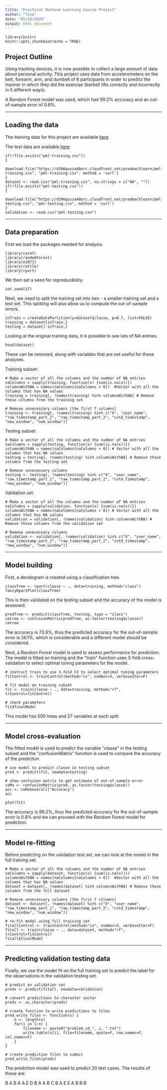 ```yaml
---
title: "Practical Machine Learning Course Project"
author: "Tina"
date: "05/10/2020"
output: html_document
---
```


```{r setup, include=FALSE}
library(knitr)
knitr::opts_chunk$set(echo = TRUE)
```

## Project Outline  

Using tracking devices, it is now possible to collect a large amount of data about personal activity. This project uses data from accelerometers on the belt, forearm, arm, and dumbell of 6 participants in order to predict the manner in which they did the exercise (barbell lifts correctly and incorrectly in 5 different ways).

A Random Forest model was used, which had 99.2% accuracy and an out-of-sample error of 0.8%.

***

## Loading the data

The training data for this project are available [here](https://d396qusza40orc.cloudfront.net/predmachlearn/pml-training.csv) 

The test data are available [here](https://d396qusza40orc.cloudfront.net/predmachlearn/pml-testing.csv) 

```{r, echo = TRUE}
if(!file.exists("pml-training.csv"))
{
  download.file("https://d396qusza40orc.cloudfront.net/predmachlearn/pml-training.csv", "pml-training.csv", method = 'curl')
}
dataset <- read.csv("pml-training.csv", na.strings = c("NA", ""))
if(!file.exists("pml-testing.csv"))
{
  download.file("https://d396qusza40orc.cloudfront.net/predmachlearn/pml-testing.csv", "pml-testing.csv", method = 'curl')
}
validation <- read.csv("pml-testing.csv")
```

***

## Data preparation 

First we load the packages needed for analysis.

```{r, echo = TRUE, message = FALSE, warning = FALSE}
library(caret)
library(randomForest)
library(e1071)
library(rattle)
library(rpart)
```

We then set a seed for reproducibility:

```{r, echo = TRUE}
set.seed(17)
```

Next, we need to split the training set into two - a smaller training set and a test set. This splitting will also allow us to compute the out-of-sample errors.

```{r, echo = TRUE}
inTrain = createDataPartition(y=dataset$classe, p=0.7, list=FALSE)
training = dataset[inTrain,]
testing = dataset[-inTrain,]
```

Looking at the original training data, it is possible to see lots of NA entries. 

```{r, echo = TRUE, results = "hide"}
head(dataset)
```

These can be removed, along with variables that are not useful for these analyses.

Training subset:
```{r, echo = TRUE}
# Make a vector of all the columns and the number of NA entries
naColumns = sapply(training, function(x) {sum(is.na(x))}) 
columnsWithNA = names(naColumns[naColumns > 0])  #Vector with all the columns that has NA values
training = training[, !names(training) %in% columnsWithNA] # Remove those columns from the training set

# Remove unnecessary columns (the first 7 columns)
training <- training[, !names(training) %in% c("X", "user_name", "raw_timestamp_part_1", "raw_timestamp_part_2", "cvtd_timestamp", "new_window", "num_window")]
```

Testing subset:

```{r, echo = TRUE}
# Make a vector of all the columns and the number of NA entries
naColumns = sapply(testing, function(x) {sum(is.na(x))}) 
columnsWithNA = names(naColumns[naColumns > 0]) # Vector with all the columns that has NA values
testing = testing[, !names(testing) %in% columnsWithNA] # Remove those columns from the testing set

# Remove unnecessary columns
testing <- testing[, !names(testing) %in% c("X", "user_name", "raw_timestamp_part_1", "raw_timestamp_part_2", "cvtd_timestamp", "new_window", "num_window")]
```

Validation set:

```{r, echo = TRUE}
# Make a vector of all the columns and the number of NA entries
naColumns = sapply(validation, function(x) {sum(is.na(x))}) 
columnsWithNA = names(naColumns[naColumns > 0]) # Vector with all the columns that has NA values
validation = validation[, !names(validation) %in% columnsWithNA] # Remove those columns from the validation set

# Remove unnecessary columns 
validation <- validation[, !names(validation) %in% c("X", "user_name", "raw_timestamp_part_1", "raw_timestamp_part_2", "cvtd_timestamp", "new_window", "num_window")]
```

***

## Model building

First, a dendogram is created using a classification tree.

```{r, echo = TRUE}
classTree <- rpart(classe ~ ., data=training, method="class")
fancyRpartPlot(classTree)
```

This is then validated on the testing subset and the accuracy of the model is assessed.

```{r, echo = TRUE}
predTree <- predict(classTree, testing, type = "class")
cmtree <- confusionMatrix(predTree, as.factor(testing$classe))
cmtree
```
The accuracy is 73.9%, thus the predicted accuracy for the out-of-sample error is 26.1%, which is considerable and a different model should be considered.

Next, a Random Forest model is used to assess performance for prediction. The model is fitted on training and the "train" function uses 3-fold cross-validation to select optimal tuning parameters for the model.

``` {r, echo = TRUE}
# instruct train to use 3-fold CV to select optimal tuning parameters
fitControl <- trainControl(method="cv", number=3, verboseIter=F)

# fit model on training subset
fit <- train(classe ~ ., data=training, method="rf", trControl=fitControl)

# check parameters
fit$finalModel
```

This model has 500 trees and 27 variables at each split.

***

## Model cross-evaluation

The fitted model is used to predict the variable "classe" in the testing subset and the "confusionMatrix" function is used to compare the accuracy of the prediction.

``` {r, echo = TRUE}
# use model to predict classe in testing subset
pred <- predict(fit, newdata=testing)

# show confusion matrix to get estimate of out-of-sample error
coMa <- confusionMatrix(pred, as.factor(testing$classe))
acc <- coMa$overall["Accuracy"]
acc
```

```{r, echo = TRUE}
plot(fit)
```

The accuracy is 99.2%, thus the predicted accuracy for the out-of-sample error is 0.8% and we can proceed with the Random Forest model for prediction.

***

## Model re-fitting

Before predicting on the validation test set, we can look at the model in the full training set.

``` {r, echo = TRUE}
# Make a vector of all the columns and the number of NA entries
naColumns = sapply(dataset, function(x) {sum(is.na(x))}) 
columnsWithNA = names(naColumns[naColumns > 0])  #Vector with all the columns that has NA values
dataset = dataset[, !names(dataset) %in% columnsWithNA] # Remove those columns from the full dataset

# Remove unnecessary columns (the first 7 columns)
dataset <- dataset[, !names(dataset) %in% c("X", "user_name", "raw_timestamp_part_1", "raw_timestamp_part_2", "cvtd_timestamp", "new_window", "num_window")]

# re-fit model using full training set
fitallControl <- trainControl(method="cv", number=3, verboseIter=F)
fitall <- train(classe ~ ., data=dataset, method="rf", trControl=fitControl)
fitall$finalModel
```

***

## Predicting validation testing data

Finally, we use the model fit on the full training set to predict the label for the observations in the validation testing set.

```{r, echo = TRUE}
# predict on validation set
preds <- predict(fitall, newdata=validation)

# convert predictions to character vector
preds <- as.character(preds)

# create function to write predictions to files
pred_write_files <- function(x) {
    n <- length(x)
    for(i in 1:n) {
        filename <- paste0("problem_id_", i, ".txt")
        write.table(x[i], file=filename, quote=F, row.names=F, col.names=F)
    }
}

# create prediction files to submit
pred_write_files(preds)
```

The prediction model was used to predict 20 test cases. The results of these are:

B A B A A E D B A A B C B A E E A B B B



